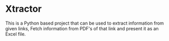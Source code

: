 # Xtractor
This is a Python based project that can be used to extract information from given links, Fetch information from PDF's of that link and present it as an Excel file. 

